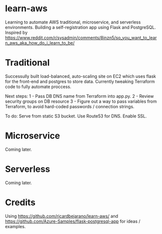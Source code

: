 # learn-aws
Learning to automate AWS traditional, microservice, and serverless environments. Building a self-registration app using Flask and PostgreSQL. Inspired by https://www.reddit.com/r/sysadmin/comments/8inzn5/so_you_want_to_learn_aws_aka_how_do_i_learn_to_be/

# Traditional
Successully built load-balanced, auto-scaling site on EC2 which uses flask for the front-end and postgres to store data. Currently tweaking Terraform code to fully automate proccess.

Next steps:
1 - Pass DB DNS name from Terraform into app.py.
2 - Review security groups on DB resource
3 - Figure out a way to pass variables from Terraform, to avoid hard-coded passwords / connection strings.


To do: 
Serve from static S3 bucket. 
Use Route53 for DNS.
Enable SSL.

# Microservice
Coming later.

# Serverless
Coming later.

# Credits
Using https://github.com/ricardbejarano/learn-aws/ and https://github.com/Azure-Samples/flask-postgresql-app for ideas / examples.
